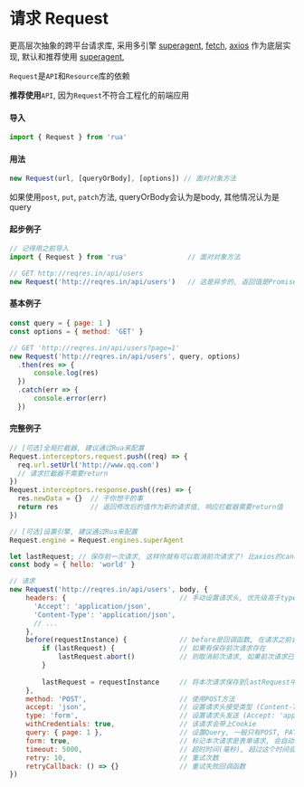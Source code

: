 # 请求 Request
更高层次抽象的跨平台请求库, 采用多引擎
[superagent](https://github.com/visionmedia/superagent),
[fetch](https://github.com/matthew-andrews/isomorphic-fetch),
[axios](https://github.com/axios/axios)
作为底层实现, 默认和推荐使用
[superagent](https://github.com/visionmedia/superagent),

`Request`是`API`和`Resource`库的依赖

**推荐使用**`API`, 因为`Request`不符合工程化的前端应用

#### 导入
```javascript
import { Request } from 'rua'
```

#### 用法
```javascript
new Request(url, [queryOrBody], [options]) // 面对对象方法
```
如果使用`post`, `put`, `patch`方法, queryOrBody会认为是body, 其他情况认为是query

#### 起步例子
```javascript
// 记得用之前导入
import { Request } from 'rua'               // 面对对象方法

// GET http://reqres.in/api/users
new Request('http://reqres.in/api/users')   // 这是异步的, 返回值是Promise

```

#### 基本例子
```javascript
const query = { page: 1 }
const options = { method: 'GET' }

// GET 'http://reqres.in/api/users?page=1'
new Request('http://reqres.in/api/users', query, options)
  .then(res => {
      console.log(res)
  })
  .catch(err => {
      console.error(err)
  })
```

#### 完整例子
```javascript
// [可选]全局拦截器, 建议通过Rua来配置
Request.interceptors.request.push((req) => {
  req.url.setUrl('http://www.qq.com')
  // 请求拦截器不需要return
})
Request.interceptors.response.push((res) => {
  res.newData = {}  // 干你想干的事
  return res        // 返回修改后的值作为新的请求值, 响应拦截器需要return值
})

// [可选]设置引擎, 建议通过Rua来配置
Request.engine = Request.engines.superAgent

let lastRequest; // 保存前一次请求, 这样你就有可以取消前次请求了! 比axios的cancelToken简单实用多了.
const body = { hello: 'world' }

// 请求
new Request('http://reqres.in/api/users', body, {
    headers: {                            // 手动设置请求头, 优先级高于type和accept
      'Accept': 'application/json',
      'Content-Type': 'application/json',
      // ...
    },
    before(requestInstance) {             // before是回调函数, 在请求之前会执行
        if (lastRequest) {                // 如果有保存前次请求存在
            lastRequest.abort()           // 则取消前次请求, 如果前次请求已完成, 也不会报错
        }
      
        lastRequest = requestInstance     // 将本次请求保存到lastRequest中以便使用
    },
    method: 'POST',                       // 使用POST方法
    accept: 'json',                       // 设置请求头接受类型 (Content-Type: 'application/json')
    type: 'form',                         // 设置请求头发送 (Accept: 'application/x-www-form-urlencoded')
    withCredentials: true,                // 该请求会带上Cookie
    query: { page: 1 },                   // 设置Query, 一般只有POST, PATCH, PUT方法才会用到
    form: true,                           // 标记本次请求是表单请求, 会自动设置Headers并把数据转换成FormData
    timeout: 5000,                        // 超时时间(毫秒), 超过这个时间会抛出一个HttpTimeoutException
    retry: 10,                            // 重试次数
    retryCallback: () => {}               // 重试失败回调函数
})

```